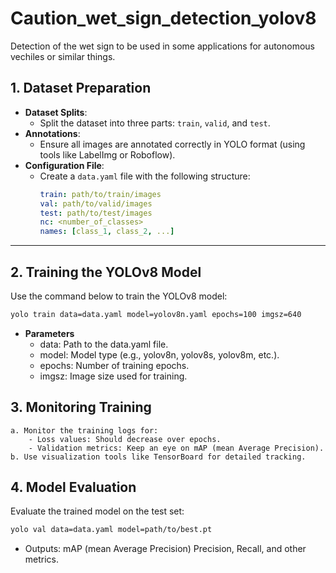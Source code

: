 # Caution_wet_sign_detection_yolov8
Detection of the wet sign to be used in some applications for autonomous vechiles or similar things.

## 1. Dataset Preparation

- **Dataset Splits**: 
  - Split the dataset into three parts: `train`, `valid`, and `test`.
- **Annotations**:
  - Ensure all images are annotated correctly in YOLO format (using tools like LabelImg or Roboflow).
- **Configuration File**: 
  - Create a `data.yaml` file with the following structure:
    ```yaml
    train: path/to/train/images
    val: path/to/valid/images
    test: path/to/test/images
    nc: <number_of_classes>
    names: [class_1, class_2, ...]
    ```

---

## 2. Training the YOLOv8 Model

Use the command below to train the YOLOv8 model:

```bash
yolo train data=data.yaml model=yolov8n.yaml epochs=100 imgsz=640
```

- **Parameters**
    - data: Path to the data.yaml file.
    - model: Model type (e.g., yolov8n, yolov8s, yolov8m, etc.).
    - epochs: Number of training epochs.
    - imgsz: Image size used for training.

## 3. Monitoring Training
    a. Monitor the training logs for:
        - Loss values: Should decrease over epochs.
        - Validation metrics: Keep an eye on mAP (mean Average Precision).
    b. Use visualization tools like TensorBoard for detailed tracking.

## 4. Model Evaluation
Evaluate the trained model on the test set:
```bash
yolo val data=data.yaml model=path/to/best.pt
```
- Outputs:
        mAP (mean Average Precision)
        Precision, Recall, and other metrics.
